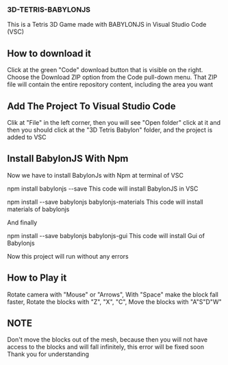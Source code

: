 ### 3D-TETRIS-BABYLONJS

This is a Tetris 3D Game made with BABYLONJS in Visual Studio Code (VSC)

## How to download it

Click at the green "Code" download button that is visible on the right.
Choose the Download ZIP option from the Code pull-down menu. That ZIP file will contain the entire repository content, including the area you want

## Add The Project To Visual Studio Code

Clik at "File" in the left corner, then you will see "Open folder" click at it and then you should click at the "3D Tetris Babylon" folder, and the project is added to VSC

## Install BabylonJS With Npm

Now we have to install BabylonJs with Npm at terminal of VSC

npm install babylonjs --save 
This code will install BabylonJS in VSC

npm install --save babylonjs babylonjs-materials
This code will install materials of babylonjs

And finally

npm install --save babylonjs babylonjs-gui
This code will install Gui of Babylonjs

Now this project will run without any errors

## How to Play it

Rotate camera with "Mouse" or "Arrows",
With "Space" make the block fall faster,
Rotate the blocks with "Z", "X", "C",
Move the blocks with "A"S"D"W"

## NOTE

Don't move the blocks out of the mesh, because then you will not have access to the blocks and will fall infinitely, this error will be fixed soon
Thank you for understanding
